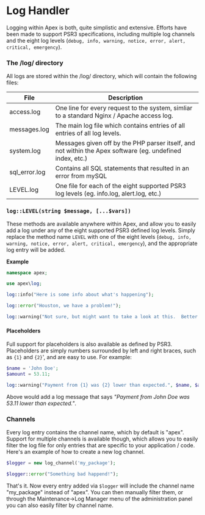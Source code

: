 
# Log Handler

Logging within Apex is both, quite simplistic and extensive.  Efforts have been made to support PSR3 specifications, including 
multiple log channels and the eight log levels (`debug, info, warning, notice, error, alert, critical, emergency`).  


### The /log/ directory

All logs are stored within the /log/ directory, which will contain the following files:

File | Description
------------- |------------- 
access.log | One line for every request to the system, simliar to a standard Nginx / Apache access log.
messages.log | The main log file which contains entries of all entries of all log levels.
system.log | Messages given off by the PHP parser itself, and not within the Apex software (eg. undefined index, etc.)
sql_error.log | Contains all SQL statements that resulted in an error from mySQL
LEVEL.log | One file for each of the eight supported PSR3 log levels (eg. info.log, alert.log, etc.)



### `log::LEVEL(string $message, [...$vars])`

These methods are available anywhere within Apex, and allow you to easily add a log under any of the eight supported PSR3 defined log 
levels.  Simply replace the method name `LEVEL` with one of the eight levels (`debug, info, warning, notice, error, alert, critical, emergency`), and the appropriate 
log entry will be added.

**Example**

~~~php
namespace apex;

use apex\log;

log::info("Here is some info about what's happening");

log::error("Houston, we have a problem!");

log::warning("Not sure, but might want to take a look at this.  Better log it just in case");

~~~


#### Placeholders

Full support for placeholders is also available as defined by PSR3.  Placeholders are simply numbers surrounded by left and right braces, such as `{1}` and `{2}`', and are easy to use.  For example:

~~~php
$name = 'John Doe';
$amount = 53.11;

log::warning("Payment from {1} was {2} lower than expected.", $name, $amount);
~~~

Above would add a log message that says *"Payment from John Doe was 53.11 lower than expected."*.


### Channels

Every log entry contains the channel name, which by default is "apex".  Support for multiple channels is available though, which allows you to easily filter the log file for only entries that are specific to your application / code.  Here's an example of how to create a new log channel.
~~~php
$logger = new log_channel('my_package');

$logger::error("Something bad happend!");
~~~

That's it.  Now every entry added via `$logger` will include the channel name "my_package" 
instead of "apex".  You can then manually filter them, or through the Maintenance-&gt;Log Manager menu of the 
administration panel you can also easily filter by channel name.


